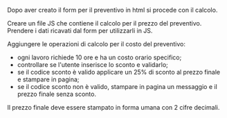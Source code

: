 Dopo aver creato il form per il preventivo in html si procede con il calcolo.

Creare un file JS che contiene il calcolo per il prezzo del preventivo. 
Prendere i dati ricavati dal form per utilizzarli in JS.

Aggiungere le operazioni di calcolo per il costo del preventivo: 
- ogni lavoro richiede 10 ore e ha un costo orario specifico;
- controllare se l'utente inserisce lo sconto e validarlo;
- se il codice sconto è valido applicare un 25% di sconto al prezzo finale e stampare in pagina;
- se il codice sconto non è valido, stampare in pagina un messaggio e il prezzo finale senza sconto. 

Il prezzo finale deve essere stampato in forma umana con 2 cifre decimali. 